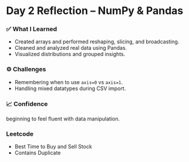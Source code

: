 # Day 2 Reflection – NumPy & Pandas

### ✅ What I Learned
- Created arrays and performed reshaping, slicing, and broadcasting.
- Cleaned and analyzed real data using Pandas.
- Visualized distributions and grouped insights.

### ⚙️ Challenges
- Remembering when to use `axis=0` vs `axis=1`.
- Handling mixed datatypes during CSV import.

### 📈 Confidence
beginning to feel fluent with data manipulation.
### Leetcode
- Best Time to Buy and Sell Stock
- Contains Duplicate
